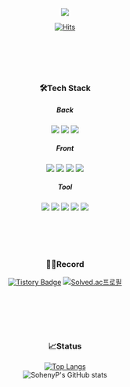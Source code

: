 <div align="center">
 
<img src="https://capsule-render.vercel.app/api?type=Waving&color=0:6eedb1,100:fef787&height=300&section=header&text=Soheny.P&fontSize=80&fontColor=000000&descSize=600&animation=fadeIn&fontAlign=70" />

[![Hits](https://hits.seeyoufarm.com/api/count/incr/badge.svg?url=https%3A%2F%2Fgithub.com%2FSohenyP&count_bg=%23ACA759&title_bg=%23357C5A&icon=&icon_color=%23E7E7E7&title=Hi+There%21&edge_flat=false)](https://hits.seeyoufarm.com)
 
</br>
</br>
</br>
</br>
 
### 🛠️Tech Stack
 
##### Back       
<img src="https://img.shields.io/badge/Java-007396?style=plastic&logo=Java&logoColor=white">
<img src="https://img.shields.io/badge/Spring-6DB33F?style=plastic&logo=Spring&logoColor=white">
<img src="https://img.shields.io/badge/MariaDB-003545?style=plastic&logo=MariaDB&logoColor=white">
  
##### Front
<img src="https://img.shields.io/badge/HTML5-E34F26?style=plastic&logo=HTML5&logoColor=white">
<img src="https://img.shields.io/badge/CSS3-1572B6?style=plastic&logo=CSS3&logoColor=white">
<img src="https://img.shields.io/badge/JavaScript-F7DF1E?style=plastic&logo=JavaScript&logoColor=white">
<img src="https://img.shields.io/badge/jQuery-0769AD?style=plastic&logo=jQuery&logoColor=white">

##### Tool
<img src="https://img.shields.io/badge/VisualStudio-5C2D91?style=plastic&logo=VisualStudio&logoColor=white">
<img src="https://img.shields.io/badge/EclipseIDE-2C2255?style=plastic&logo=EclipseIDE&logoColor=white">
<img src="https://img.shields.io/badge/Figma-F24E1E?style=plastic&logo=Figma&logoColor=white">
<img src="https://img.shields.io/badge/diagrams.net-F08705?style=plastic&logo=diagrams.net&logoColor=white">
<img src="https://img.shields.io/badge/Git-F05032?style=plastic&logo=Git&logoColor=white">

</br>
</br>


#    

</br>

### 🙋‍♀️Record
 <a href="https://soheny-provides.tistory.com/">![Tistory Badge](https://img.shields.io/badge/Tech%20Blog-20C997?style=flat&logoColor=white)</a>
[![Solved.ac프로필](http://mazassumnida.wtf/api/mini/generate_badge?boj=honiie)](https://solved.ac/honiie)

</br>

#    

</br>

### 📈Status
[![Top Langs](https://github-readme-stats.vercel.app/api/top-langs/?username=sohenyp&layout=compact)](https://github.com/anuraghazra/github-readme-stats) </br>
 ![SohenyP's GitHub stats](https://github-readme-stats.vercel.app/api?username=sohenyp&show_icons=true&count_private=true&theme=dracula)
 
</br>
</br>
</br>
</br>
</div>

 





